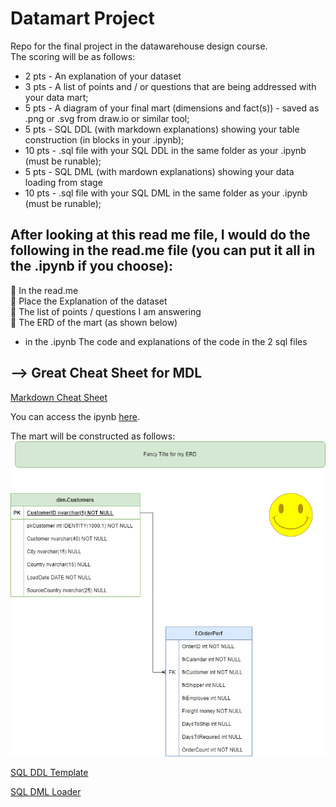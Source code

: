 # Datamart Project
Repo for the final project in the datawarehouse design course.  
The scoring will be as follows:

- 2 pts - An explanation of your dataset  
- 3 pts - A list of points and / or questions that are being addressed with your data mart;  
- 5 pts - A diagram of your final mart (dimensions and fact(s)) - saved as .png or .svg from draw.io or similar tool;  
- 5 pts - SQL DDL (with markdown explanations) showing your table construction (in blocks in your .ipynb);  
- 10 pts - .sql file with your SQL DDL in the same folder as your .ipynb (must be runable);  
- 5 pts - SQL DML (with mardown explanations) showing your data loading from stage  
- 10 pts - .sql file with your SQL DML in the same folder as your .ipynb (must be runable);  

## After looking at this read me file, I would do the following in the read.me file (you can put it all in the .ipynb if you choose):
🚀 In the read.me  
🚀 Place the Explanation of the dataset </br>
🚀 The list of points / questions I am answering  
🚀 The ERD of the mart (as shown below)  

- in the .ipynb
The code and explanations of the code in the 2 sql files

## **-->** Great Cheat Sheet for MDL  

[Markdown Cheat Sheet](https://github.com/im-luka/markdown-cheatsheet/blob/main/README.md)  

You can access the ipynb [here](./Sample_Mart_Project_Template.ipynb).  

The mart will be constructed as follows:  
![ERD](./data/SampleProjectERD.png)

[SQL DDL Template](./data/StarSchemaTemplate.sql)  

[SQL DML Loader](./data/DataLoader.sql)  


